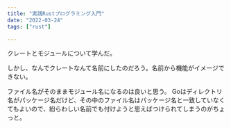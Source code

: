 ```yaml
---
title: "実践Rustプログラミング入門"
date: "2022-03-24"
tags: ["rust"]

---
```


クレートとモジュールについて学んだ。

しかし、なんでクレートなんて名前にしたのだろう。名前から機能がイメージできない。

ファイル名がそのままモジュール名になるのは良いと思う。
Goはディレクトリ名がパッケージ名だけど、その中のファイル名はパッケージ名と一致していなくてもよいので、紛らわしい名前でも付けようと思えばつけられてしまうのがちょっと。

